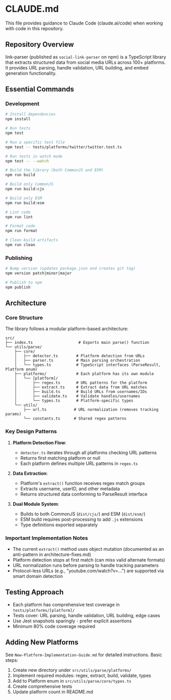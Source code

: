 # CLAUDE.md

This file provides guidance to Claude Code (claude.ai/code) when working with code in this repository.

## Repository Overview

link-parser (published as `social-link-parser` on npm) is a TypeScript library that extracts structured data from social media URLs across 100+ platforms. It provides URL parsing, handle validation, URL building, and embed generation functionality.

## Essential Commands

### Development
```bash
# Install dependencies
npm install

# Run tests
npm test

# Run a specific test file
npm test -- tests/platforms/twitter/twitter.test.ts

# Run tests in watch mode
npm test -- --watch

# Build the library (both CommonJS and ESM)
npm run build

# Build only CommonJS
npm run build:cjs

# Build only ESM
npm run build:esm

# Lint code
npm run lint

# Format code
npm run format

# Clean build artifacts
npm run clean
```

### Publishing
```bash
# Bump version (updates package.json and creates git tag)
npm version patch|minor|major

# Publish to npm
npm publish
```

## Architecture

### Core Structure
The library follows a modular platform-based architecture:

```
src/
├── index.ts                    # Exports main parse() function
└── utils/parse/
    ├── core/
    │   ├── detector.ts        # Platform detection from URLs
    │   ├── parser.ts          # Main parsing orchestration
    │   └── types.ts           # TypeScript interfaces (ParseResult, Platform enum)
    ├── platforms/             # Each platform has its own module
    │   └── [platform]/
    │       ├── regex.ts       # URL patterns for the platform
    │       ├── extract.ts     # Extract data from URL matches
    │       ├── build.ts       # Build URLs from usernames/IDs
    │       ├── validate.ts    # Validate handles/usernames
    │       └── types.ts       # Platform-specific types
    └── utils/
        ├── url.ts            # URL normalization (removes tracking params)
        └── constants.ts      # Shared regex patterns
```

### Key Design Patterns

1. **Platform Detection Flow**: 
   - `detector.ts` iterates through all platforms checking URL patterns
   - Returns first matching platform or null
   - Each platform defines multiple URL patterns in `regex.ts`

2. **Data Extraction**:
   - Platform's `extract()` function receives regex match groups
   - Extracts username, userID, and other metadata
   - Returns structured data conforming to ParseResult interface

3. **Dual Module System**:
   - Builds to both CommonJS (`dist/cjs/`) and ESM (`dist/esm/`)
   - ESM build requires post-processing to add `.js` extensions
   - Type definitions exported separately

### Important Implementation Notes

- The current `extract()` method uses object mutation (documented as an anti-pattern in architecture-fixes.md)
- Platform detection stops at first match (can miss valid alternate formats)
- URL normalization runs before parsing to handle tracking parameters
- Protocol-less URLs (e.g., "youtube.com/watch?v=...") are supported via smart domain detection

## Testing Approach

- Each platform has comprehensive test coverage in `tests/platforms/[platform]/`
- Tests cover: URL parsing, handle validation, URL building, edge cases
- Use Jest snapshots sparingly - prefer explicit assertions
- Minimum 80% code coverage required

## Adding New Platforms

See `New-Platform-Implementation-Guide.md` for detailed instructions. Basic steps:
1. Create new directory under `src/utils/parse/platforms/`
2. Implement required modules: regex, extract, build, validate, types
3. Add to Platform enum in `src/utils/parse/core/types.ts`
4. Create comprehensive tests
5. Update platform count in README.md